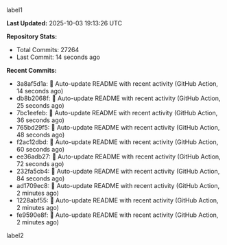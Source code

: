 
label1 
<!-- ACTIVITY_START -->
**Last Updated:** 2025-10-03 19:13:26 UTC

**Repository Stats:**
- Total Commits: 27264
- Last Commit: 14 seconds ago

**Recent Commits:**
- 3a8af5d1a: 🤖 Auto-update README with recent activity (GitHub Action, 14 seconds ago)
- db8b2068f: 🤖 Auto-update README with recent activity (GitHub Action, 25 seconds ago)
- 7bc1eefeb: 🤖 Auto-update README with recent activity (GitHub Action, 36 seconds ago)
- 765bd29f5: 🤖 Auto-update README with recent activity (GitHub Action, 48 seconds ago)
- f2ac12dbd: 🤖 Auto-update README with recent activity (GitHub Action, 60 seconds ago)
- ee36adb27: 🤖 Auto-update README with recent activity (GitHub Action, 72 seconds ago)
- 232fa5cb4: 🤖 Auto-update README with recent activity (GitHub Action, 84 seconds ago)
- ad1709ec8: 🤖 Auto-update README with recent activity (GitHub Action, 2 minutes ago)
- 1228abf55: 🤖 Auto-update README with recent activity (GitHub Action, 2 minutes ago)
- fe9590e8f: 🤖 Auto-update README with recent activity (GitHub Action, 2 minutes ago)
<!-- ACTIVITY_END -->

label2
